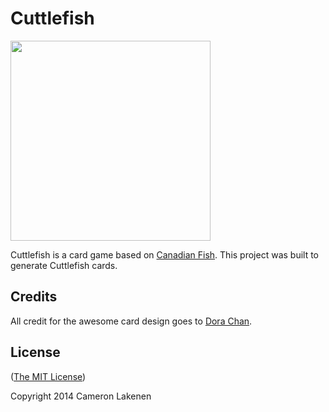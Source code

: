 # Cuttlefish

<img src="https://rawgithub.com/lakenen/cuttlefish/master/cuttlefish.svg" width="320" />

Cuttlefish is a card game based on [Canadian Fish](http://en.wikipedia.org/wiki/Canadian_Fish). This project was built to generate Cuttlefish cards.

## Credits

All credit for the awesome card design goes to [Dora Chan](https://github.com/doralchan).

## License

([The MIT License](LICENSE))

Copyright 2014 Cameron Lakenen
